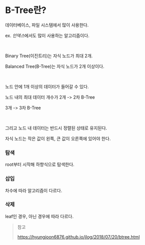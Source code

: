 # B-Tree란?

데이터베이스, 파일 시스템에서 많이 사용한다.

ex. *인덱스*에서도 많이 사용하는 알고리즘이다.

<br/>

Binary Tree(이진트리)는 자식 노드가 최대 2개.

Balanced Tree(B-Tree)는 자식 노드가 2개 이상이다.

<br/>

노드 안에 1개 이상의 데이터가 들어갈 수 있다.

노드 내의 최대 데이터 개수가 2개 -> 2차 B-Tree

3개 -> 3차 B-Tree

<br/>

그리고 노드 내 데이터는 반드시 정렬된 상태로 유지된다.

자식 노드는 작은 값이 왼쪽, 큰 값이 오른쪽에 있어야 한다.



### 탐색

root부터 시작해 하향식으로 탐색한다.



### 삽입

차수에 따라 알고리즘이 다르다.



### 삭제

leaf인 경우, 아닌 경우에 따라 다르다.





> 참고
>
> https://hyungjoon6876.github.io/jlog/2018/07/20/btree.html  
> 